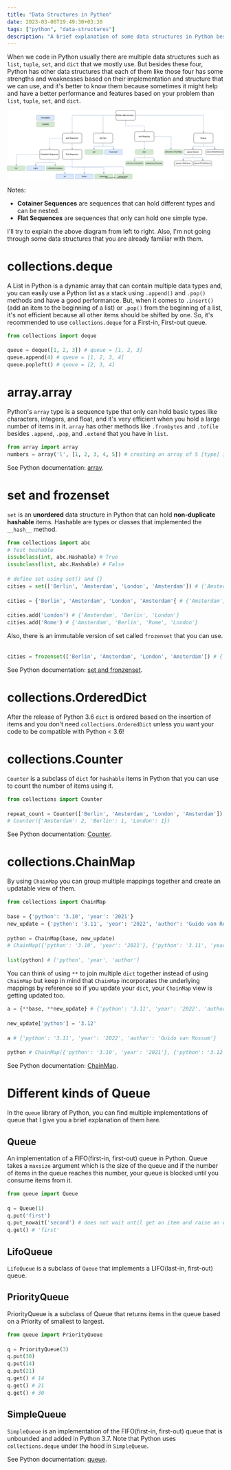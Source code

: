 ```yaml
---
title: "Data Structures in Python"
date: 2023-03-06T19:49:30+03:30
tags: ["python", "data-structures"]
description: "A brief explanation of some data structures in Python besides list, dict, and tuple that you should know when coding in Python."
---
```


When we code in Python usually there are multiple data structures such as `list`, `tuple`, `set`, and `dict` that we mostly use. But besides these four, Python has other data structures that each of them like those four has some strengths and weaknesses based on their implementation and structure that we can use, and it's better to know them because sometimes it might help and have a better performance and features based on your problem than `list`, `tuple`, `set`, and `dict`.

![Data structures in Python overview image](/images/posts/python-data-structures.svg)

Notes:
- **Cotainer Sequences** are sequences that can hold different types and can be nested.
- **Flat Sequences** are sequences that only can hold one simple type.

I'll try to explain the above diagram from left to right. Also, I'm not going through some data structures that you are already familiar with them.
# collections.deque
A List in Python is a dynamic array that can contain multiple data types and, you can easily use a Python list as a stack using `.append()` and `.pop()` methods and have a good performance. But, when it comes to `.insert()` (add an item to the beginning of a list) or `.pop()` from the beginning of a list, it's not efficient because all other items should be shifted by one.
So, it's recommended to use `collections.deque` for a First-in, First-out queue.
```python
from collections import deque

queue = deque([1, 2, 3]) # queue = [1, 2, 3]
queue.append(4) # queue = [1, 2, 3, 4]
queue.popleft() # queue = [2, 3, 4]
```
# array.array
Python's `array` type is a sequence type that only can hold basic types like characters, integers, and float, and it's very efficient when you hold a large number of items in it.
`array` has other methods like `.frombytes` and `.tofile` besides `.append`, `.pop`, and `.extend` that you have in `list`.
```python
from array import array
numbers = array('l', [1, 2, 3, 4, 5]) # creating an array of 5 [type] items
```
See Python documentation: [array](https://docs.python.org/3/library/array.html).
# set and frozenset
`set` is an **unordered** data structure in Python that can hold **non-duplicate** **hashable** items.
Hashable are types or classes that implemented the `__hash__` method.
```python
from collections import abc
# Test hashable
issubclass(int, abc.Hashable) # True
issubclass(list, abc.Hashable) # False

# define set using set() and {}
cities = set(['Berlin', 'Amsterdam', 'London', 'Amsterdam']) # {'Amsterdam', 'Berlin', 'London'}

cities = {'Berlin', 'Amsterdam', 'London', 'Amsterdam'{ # {'Amsterdam', 'Berlin', 'London'}

cities.add('London') # {'Amsterdam', 'Berlin', 'London'}
cities.add('Rome') # {'Amsterdam', 'Berlin', 'Rome', 'London'}
```
Also, there is an immutable version of set called `frozenset` that you can use.
```python

cities = frozenset(['Berlin', 'Amsterdam', 'London', 'Amsterdam']) # {'Amsterdam', 'Berlin', 'London'}
```
See Python documentation: [set and fronzenset](https://docs.python.org/3/library/stdtypes.html#set).
# collections.OrderedDict
After the release of Python 3.6 `dict` is ordered based on the insertion of items and you don't need `collections.OrderedDict` unless you want your code to be compatible with Python < 3.6!
# collections.Counter
`Counter` is a subclass of `dict` for `hashable` items in Python that you can use to count the number of items using it.
```python
from collections import Counter

repeat_count = Counter(['Berlin', 'Amsterdam', 'London', 'Amsterdam'])
# Counter({'Amsterdam': 2, 'Berlin': 1, 'London': 1})
```
See Python documentation: [Counter](https://docs.python.org/3/library/collections.html?highlight=counter#collections.Counter).
# collections.ChainMap
By using `ChainMap` you can group multiple mappings together and create an updatable view of them.
```python
from collections import ChainMap

base = {'python': '3.10', 'year': '2021'}
new_update = {'python': '3.11', 'year': '2022', 'author': 'Guido van Rossum'}

python = ChainMap(base, new_update)
# ChainMap({'python': '3.10', 'year': '2021'}, {'python': '3.11', 'year': '2022', 'author': 'Guido van Rossum'})

list(python) # ['python', 'year', 'author']
```
You can think of using `**` to join multiple `dict` together instead of using `ChainMap` but keep in mind that `ChainMap` incorporates the underlying mappings by reference so if you update your `dict`, your `ChainMap` view is getting updated too.
```python
a = {**base, **new_update} # {'python': '3.11', 'year': '2022', 'author': 'Guido van Rossum'}

new_update['python'] = '3.12'

a # {'python': '3.11', 'year': '2022', 'author': 'Guido van Rossum'}

python # ChainMap({'python': '3.10', 'year': '2021'}, {'python': '3.12', 'year': '2022', 'author': 'Guido van Rossum'})
```
See Python documentation: [ChainMap](https://docs.python.org/3/library/collections.html?highlight=chainmap#collections.ChainMap).
# Different kinds of Queue
In the `queue` library of Python, you can find multiple implementations of queue that I give you a brief explanation of them here.
## Queue
An implementation of a FIFO(first-in, first-out) queue in Python.
Queue takes a `maxsize` argument which is the size of the queue and if the number of items in the queue reaches this number, your queue is blocked until you consume items from it.
```python
from queue import Queue

q = Queue(1)
q.put('first')
q.put_nowait('second') # does not wait until get an item and raise an error if queue is full, which in this case queue is full and raise error
q.get() # 'first'
```
## LifoQueue
`LifoQueue` is a subclass of `Queue` that implements a LIFO(last-in, first-out) queue.
## PriorityQueue
PriorityQueue is a subclass of Queue that returns items in the queue based on a Priority of smallest to largest.
```python
from queue import PriorityQueue

q = PriorityQueue(3)
q.put(30)
q.put(14)
q.put(21)
q.get() # 14
q.get() # 21
q.get() # 30
```
## SimpleQueue
`SimpleQueue` is an implementation of the FIFO(first-in, first-out) queue that is unbounded and added in Python 3.7.
Note that Python uses `collections.deque` under the hood in `SimpleQueue`.

See Python documentation: [queue](https://docs.python.org/3/library/queue.html?highlight=queue#module-queue).

